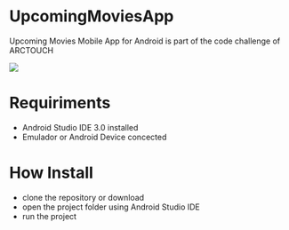 # UpcomingMoviesApp
Upcoming Movies Mobile App for Android is part of the code challenge of ARCTOUCH

![](https://raw.githubusercontent.com/cristianodiniz/UpcomingMoviesApp/master/imgs/demo1.gif)

# Requiriments
- Android Studio IDE 3.0 installed
- Emulador or Android Device concected

# How Install 
- clone the repository or download
- open the project folder using Android Studio IDE
- run the project 
